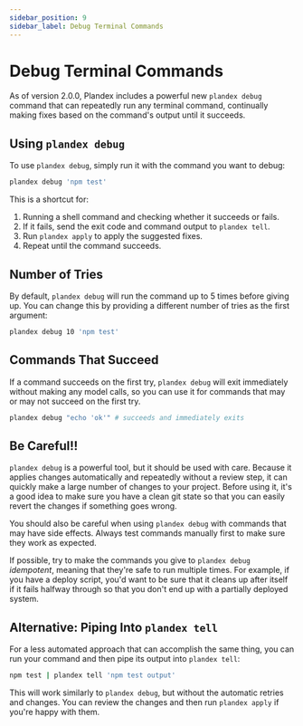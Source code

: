 ```yaml
---
sidebar_position: 9
sidebar_label: Debug Terminal Commands
---
```


# Debug Terminal Commands

As of version 2.0.0, Plandex includes a powerful new `plandex debug` command that can repeatedly run any terminal command, continually making fixes based on the command's output until it succeeds.

## Using `plandex debug`

To use `plandex debug`, simply run it with the command you want to debug:

```bash
plandex debug 'npm test'
```

This is a shortcut for:

1. Running a shell command and checking whether it succeeds or fails.
2. If it fails, send the exit code and command output to `plandex tell`.
3. Run `plandex apply` to apply the suggested fixes.
4. Repeat until the command succeeds.

## Number of Tries

By default, `plandex debug` will run the command up to 5 times before giving up. You can change this by providing a different number of tries as the first argument:

```bash
plandex debug 10 'npm test'
```

## Commands That Succeed

If a command succeeds on the first try, `plandex debug` will exit immediately without making any model calls, so you can use it for commands that may or may not succeed on the first try.

```bash
plandex debug "echo 'ok'" # succeeds and immediately exits
```

## Be Careful!!

`plandex debug` is a powerful tool, but it should be used with care. Because it applies changes automatically and repeatedly without a review step, it can quickly make a large number of changes to your project. Before using it, it's a good idea to make sure you have a clean git state so that you can easily revert the changes if something goes wrong.

You should also be careful when using `plandex debug` with commands that may have side effects. Always test commands manually first to make sure they work as expected.

If possible, try to make the commands you give to `plandex debug` *idempotent*, meaning that they're safe to run multiple times. For example, if you have a deploy script, you'd want to be sure that it cleans up after itself if it fails halfway through so that you don't end up with a partially deployed system.

## Alternative: Piping Into `plandex tell`

For a less automated approach that can accomplish the same thing, you can run your command and then pipe its output into `plandex tell`:

```bash
npm test | plandex tell 'npm test output'
```

This will work similarly to `plandex debug`, but without the automatic retries and changes. You can review the changes and then run `plandex apply` if you're happy with them.
